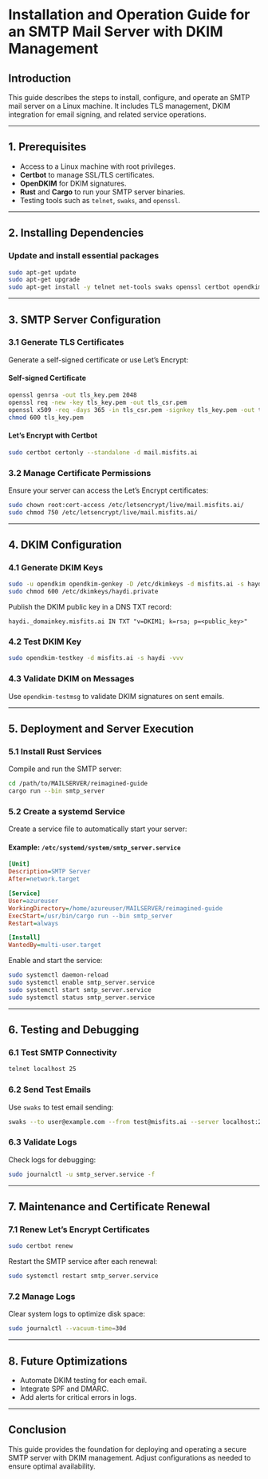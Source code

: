 # Installation and Operation Guide for an SMTP Mail Server with DKIM Management

## Introduction
This guide describes the steps to install, configure, and operate an SMTP mail server on a Linux machine. It includes TLS management, DKIM integration for email signing, and related service operations.

---

## 1. Prerequisites
- Access to a Linux machine with root privileges.
- **Certbot** to manage SSL/TLS certificates.
- **OpenDKIM** for DKIM signatures.
- **Rust** and **Cargo** to run your SMTP server binaries.
- Testing tools such as `telnet`, `swaks`, and `openssl`.

---

## 2. Installing Dependencies
### Update and install essential packages
```bash
sudo apt-get update
sudo apt-get upgrade
sudo apt-get install -y telnet net-tools swaks openssl certbot opendkim opendkim-tools
```

---

## 3. SMTP Server Configuration

### 3.1 Generate TLS Certificates
Generate a self-signed certificate or use Let’s Encrypt:

#### Self-signed Certificate
```bash
openssl genrsa -out tls_key.pem 2048
openssl req -new -key tls_key.pem -out tls_csr.pem
openssl x509 -req -days 365 -in tls_csr.pem -signkey tls_key.pem -out tls_cert.pem
chmod 600 tls_key.pem
```

#### Let’s Encrypt with Certbot
```bash
sudo certbot certonly --standalone -d mail.misfits.ai
```

### 3.2 Manage Certificate Permissions
Ensure your server can access the Let’s Encrypt certificates:
```bash
sudo chown root:cert-access /etc/letsencrypt/live/mail.misfits.ai/
sudo chmod 750 /etc/letsencrypt/live/mail.misfits.ai/
```

---

## 4. DKIM Configuration

### 4.1 Generate DKIM Keys
```bash
sudo -u opendkim opendkim-genkey -D /etc/dkimkeys -d misfits.ai -s haydi
sudo chmod 600 /etc/dkimkeys/haydi.private
```
Publish the DKIM public key in a DNS TXT record:
```
haydi._domainkey.misfits.ai IN TXT "v=DKIM1; k=rsa; p=<public_key>"
```

### 4.2 Test DKIM Key
```bash
sudo opendkim-testkey -d misfits.ai -s haydi -vvv
```

### 4.3 Validate DKIM on Messages
Use `opendkim-testmsg` to validate DKIM signatures on sent emails.

---

## 5. Deployment and Server Execution

### 5.1 Install Rust Services
Compile and run the SMTP server:
```bash
cd /path/to/MAILSERVER/reimagined-guide
cargo run --bin smtp_server
```

### 5.2 Create a systemd Service
Create a service file to automatically start your server:

#### Example: `/etc/systemd/system/smtp_server.service`
```ini
[Unit]
Description=SMTP Server
After=network.target

[Service]
User=azureuser
WorkingDirectory=/home/azureuser/MAILSERVER/reimagined-guide
ExecStart=/usr/bin/cargo run --bin smtp_server
Restart=always

[Install]
WantedBy=multi-user.target
```

Enable and start the service:
```bash
sudo systemctl daemon-reload
sudo systemctl enable smtp_server.service
sudo systemctl start smtp_server.service
sudo systemctl status smtp_server.service
```

---

## 6. Testing and Debugging

### 6.1 Test SMTP Connectivity
```bash
telnet localhost 25
```

### 6.2 Send Test Emails
Use `swaks` to test email sending:
```bash
swaks --to user@example.com --from test@misfits.ai --server localhost:25
```

### 6.3 Validate Logs
Check logs for debugging:
```bash
sudo journalctl -u smtp_server.service -f
```

---

## 7. Maintenance and Certificate Renewal

### 7.1 Renew Let’s Encrypt Certificates
```bash
sudo certbot renew
```
Restart the SMTP service after each renewal:
```bash
sudo systemctl restart smtp_server.service
```

### 7.2 Manage Logs
Clear system logs to optimize disk space:
```bash
sudo journalctl --vacuum-time=30d
```

---

## 8. Future Optimizations
- Automate DKIM testing for each email.
- Integrate SPF and DMARC.
- Add alerts for critical errors in logs.

---

## Conclusion
This guide provides the foundation for deploying and operating a secure SMTP server with DKIM management. Adjust configurations as needed to ensure optimal availability.

